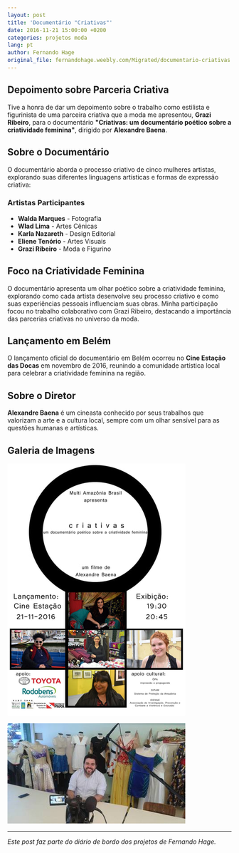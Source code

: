 ```yaml
---
layout: post
title: 'Documentário "Criativas"'
date: 2016-11-21 15:00:00 +0200
categories: projetos moda
lang: pt
author: Fernando Hage
original_file: fernandohage.weebly.com/Migrated/documentario-criativas.html
---
```


## Depoimento sobre Parceria Criativa

Tive a honra de dar um depoimento sobre o trabalho como estilista e figurinista de uma parceira criativa que a moda me apresentou, **Grazi Ribeiro**, para o documentário **"Criativas: um documentário poético sobre a criatividade feminina"**, dirigido por **Alexandre Baena**.

## Sobre o Documentário

O documentário aborda o processo criativo de cinco mulheres artistas, explorando suas diferentes linguagens artísticas e formas de expressão criativa:

### Artistas Participantes

- **Walda Marques** - Fotografia
- **Wlad Lima** - Artes Cênicas
- **Karla Nazareth** - Design Editorial
- **Eliene Tenório** - Artes Visuais
- **Grazi Ribeiro** - Moda e Figurino

## Foco na Criatividade Feminina

O documentário apresenta um olhar poético sobre a criatividade feminina, explorando como cada artista desenvolve seu processo criativo e como suas experiências pessoais influenciam suas obras. Minha participação focou no trabalho colaborativo com Grazi Ribeiro, destacando a importância das parcerias criativas no universo da moda.

## Lançamento em Belém

O lançamento oficial do documentário em Belém ocorreu no **Cine Estação das Docas** em novembro de 2016, reunindo a comunidade artística local para celebrar a criatividade feminina na região.

## Sobre o Diretor

**Alexandre Baena** é um cineasta conhecido por seus trabalhos que valorizam a arte e a cultura local, sempre com um olhar sensível para as questões humanas e artísticas.

## Galeria de Imagens

![Documentário "criativas"](/assets/images/2016-11-21-documentario-criativas-mulheres-moda-01.jpg)

![Documentário "Criativas"](/assets/images/2016-11-21-documentario-criativas-mulheres-moda-02.jpg)

---

*Este post faz parte do diário de bordo dos projetos de Fernando Hage.*
